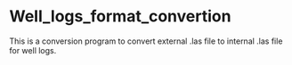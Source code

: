 # Well_logs_format_convertion
This is a conversion program to convert external .las file to internal .las file for well logs.
